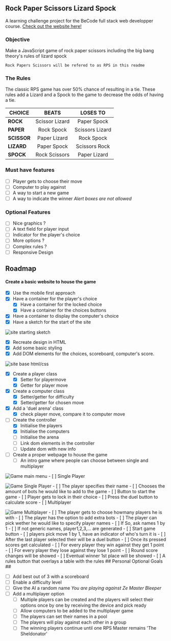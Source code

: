 ## Rock Paper Scissors Lizard Spock ##
A learning challenge project for the BeCode full stack web developper course.
[Check out the website here!](https://yasserb94.github.io/JS_Game_RockPaperScissors/)

### Objective ###
Make a JavaScript game of rock paper scissors including the big bang theory's rules of lizard spock
```
Rock Papers Scissors will be refered to as RPS in this readme
```
### The Rules ###
The classic RPS game has over 50% chance of resulting in a tie.
These rules add a Lizard and a Spock to the game to decrease the odds of having a tie.

|**CHOICE**|**BEATS**|**LOSES TO**|
|---|:---:|:---:|
|**ROCK**|Scissor Lizard|Paper Spock|
|**PAPER**|Rock Spock|Scissors Lizard|
|**SCISSOR**|Paper Lizard|Rock Spock|
|**LIZARD**|Paper Spock|Scissors Rock|
|**SPOCK**|Rock Scissors|Paper Lizard|

### Must have features ###
- [ ] Player gets to choose their move
- [ ] Computer to play against
- [ ] A way to start a new game
- [ ] A way to indicate the winner
      *Alert boxes are not allowed*

### Optional Features ###
- [ ] Nice graphics ?
- [ ] A text field for player input
- [ ] Indicator for the player's choice
- [ ] More options ?
- [ ] Complex rules ?
- [ ] Responsive Design

## Roadmap ##
#### Create a basic website to house the game ####
- [x] Use the mobile first approach
- [x] Have a container for the player's choice
    - [x] Have a container for the locked choice
    - [x] Have a container for the choices buttons
- [x] Have a container to display the computer's choice
- [x] Have a sketch for the start of the site

![site starting sketch](./assets/read-me-images/BaseGameSketch.webp)
- [X] Recreate design in HTML
- [X] Add some basic styling
- [X] Add DOM elements for the choices, scoreboard, computer's score.

![site base html/css](./assets/read-me-images/BaseGameDesign.png)
- [X] Create a player class
    - [X] Setter for playermove
    - [X] Getter for player move
- [X] Create a computer class
    - [X] Setter/getter for difficulty
    - [X] Setter/getter for chosen move
- [X] Add a 'duel arena' class
    - [X] check player move, compare it to computer move
- [ ] Create the controller
    - [x] Initialise the players
    - [x] Initialise the computers
    - [ ] Initialise the arena
    - [ ] Link dom elements in the controller
    - [ ] Update dom with new info
- [ ] Create a proper webpage to house the game
    - [ ] An intro game where people can choose between single and multiplayer

![Game main menu](./assets/read-me-images/HomePage.webp)
        - [ ] Single Player

![Game Single Player](./assets/read-me-images/SinglePlayerGameDesign.webp)
            - [ ] The player specifies their name
            - [ ] Chooses the amount of bots he would like to add to the game
            - [ ] Button to start the game 
            - [ ] Player gets to lock in their choice
            - [ ] Press the duel button to calculate score
        - [ ] Multiplayer
        
![Game Multiplayer](./assets/read-me-images/Multiplayer.webp)
            - [ ] The player gets to choose howmany players he is with
            - [ ] The player has the option to add extra bots
            - [ ] The player can pick wether he would like to specify player names
                - [ ] If So, ask names 1 by 1
                - [ ] If not generic names, player1,2,3,... are generated
            - [ ] Start game button
            - [ ] players pick move 1 by 1, have an indicator of who's turn it is
            - [ ] After the last player selected their will be a duel button
            - [ ] Once its pressed scores get calculated
                - [ ] For every player they win against they get 1 point
                - [ ] For every player they lose against they lose 1 point
            - [ ] Round score changes will be showed
            - [ ] Eventual winner 1st place will be showed
    - [ ] A rules button that overlays a table with the rules
    ## Personal Optional Goals ##
- [ ] Add best out of 3 with a scoreboard
- [ ] Enable a difficulty level
- [ ] Give the AI a random name
    *You are playing against Ze Master Bleeper*
- [ ] Add a multiplayer option
    - [ ] Multiple players can be created and the players will select their options once by one by receiving the device and pick ready
    - [ ] Allow computers to be added to the multiplayer game
    - [ ] The players can set their names in a pool
    - [ ] The players will play against each other in a group
    - [ ] The winning players continue until one RPS Master remains 'The Sheldonator'
